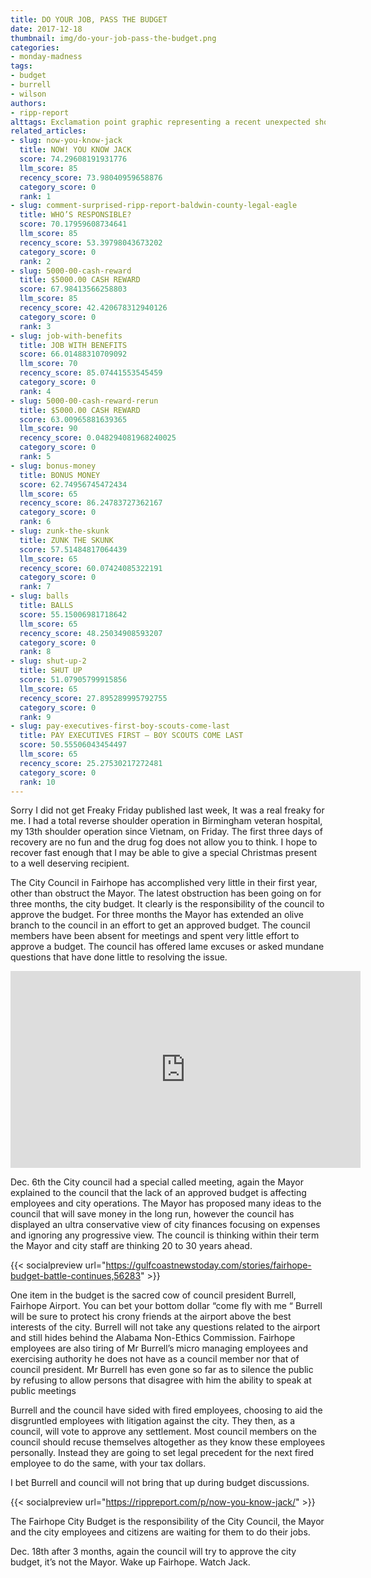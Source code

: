 ```yaml
---
title: DO YOUR JOB, PASS THE BUDGET
date: 2017-12-18
thumbnail: img/do-your-job-pass-the-budget.png
categories:
- monday-madness
tags:
- budget
- burrell
- wilson
authors:
- ripp-report
alttags: Exclamation point graphic representing a recent unexpected shoulder surgery and recovery challenges
related_articles:
- slug: now-you-know-jack
  title: NOW! YOU KNOW JACK
  score: 74.29608191931776
  llm_score: 85
  recency_score: 73.98040959658876
  category_score: 0
  rank: 1
- slug: comment-surprised-ripp-report-baldwin-county-legal-eagle
  title: WHO’S RESPONSIBLE?
  score: 70.17959608734641
  llm_score: 85
  recency_score: 53.39798043673202
  category_score: 0
  rank: 2
- slug: 5000-00-cash-reward
  title: $5000.00 CASH REWARD
  score: 67.98413566258803
  llm_score: 85
  recency_score: 42.420678312940126
  category_score: 0
  rank: 3
- slug: job-with-benefits
  title: JOB WITH BENEFITS
  score: 66.01488310709092
  llm_score: 70
  recency_score: 85.07441553545459
  category_score: 0
  rank: 4
- slug: 5000-00-cash-reward-rerun
  title: $5000.00 CASH REWARD
  score: 63.00965881639365
  llm_score: 90
  recency_score: 0.048294081968240025
  category_score: 0
  rank: 5
- slug: bonus-money
  title: BONUS MONEY
  score: 62.74956745472434
  llm_score: 65
  recency_score: 86.24783727362167
  category_score: 0
  rank: 6
- slug: zunk-the-skunk
  title: ZUNK THE SKUNK
  score: 57.51484817064439
  llm_score: 65
  recency_score: 60.07424085322191
  category_score: 0
  rank: 7
- slug: balls
  title: BALLS
  score: 55.15006981718642
  llm_score: 65
  recency_score: 48.25034908593207
  category_score: 0
  rank: 8
- slug: shut-up-2
  title: SHUT UP
  score: 51.07905799915856
  llm_score: 65
  recency_score: 27.895289995792755
  category_score: 0
  rank: 9
- slug: pay-executives-first-boy-scouts-come-last
  title: PAY EXECUTIVES FIRST — BOY SCOUTS COME LAST
  score: 50.55506043454497
  llm_score: 65
  recency_score: 25.27530217272481
  category_score: 0
  rank: 10
---
```

Sorry I did not get Freaky Friday published last week, It was a real freaky for me. I had a total reverse shoulder operation in Birmingham veteran hospital, my 13th shoulder operation since Vietnam, on Friday. The first three days of recovery are no fun and the drug fog does not allow you to think. I hope to recover fast enough that I may be able to give a special Christmas present to a well deserving recipient.

The City Council in Fairhope has accomplished very little in their first year, other than obstruct the Mayor. The latest obstruction has been going on for three months, the city budget. It clearly is the responsibility of the council to approve the budget. For three months the Mayor has extended an olive branch to the council in an effort to get an approved budget. The council members have been absent for meetings and spent very little effort to approve a budget. The council has offered lame excuses or asked mundane questions that have done little to resolving the issue.

<iframe src="https://cdn.rippreport.com/wp-content/uploads/2017/12/ZP3XUQEj2Ag?start=5119" width="560" height="315" frameborder="0" allowfullscreen="allowfullscreen"></iframe>

Dec. 6th the City council had a special called meeting, again the Mayor explained to the council that the lack of an approved budget is affecting employees and city operations. The Mayor has proposed many ideas to the council that will save money in the long run, however the council has displayed an ultra conservative view of city finances focusing on expenses and ignoring any progressive view. The council is thinking within their term the Mayor and city staff are thinking 20 to 30 years ahead.

{{< socialpreview url="https://gulfcoastnewstoday.com/stories/fairhope-budget-battle-continues,56283" >}}

One item in the budget is the sacred cow of council president Burrell, Fairhope Airport. You can bet your bottom dollar “come fly with me “ Burrell will be sure to protect his crony friends at the airport above the best interests of the city. Burrell will not take any questions related to the airport and still hides behind the Alabama Non-Ethics Commission. Fairhope employees are also tiring of Mr Burrell’s micro managing employees and exercising authority he does not have as a council member nor that of council president. Mr Burrell has even gone so far as to silence the public by refusing to allow persons that disagree with him the ability to speak at public meetings

Burrell and the council have sided with fired employees, choosing to aid the disgruntled employees with litigation against the city. They then, as a council, will vote to approve any settlement. Most council members on the council should recuse themselves altogether as they know these employees personally. Instead they are going to set legal precedent for the next fired employee to do the same, with your tax dollars.

I bet Burrell and council will not bring that up during budget discussions.

{{< socialpreview url="https://rippreport.com/p/now-you-know-jack/" >}}

The Fairhope City Budget is the responsibility of the City Council, the Mayor and the city employees and citizens are waiting for them to do their jobs.

Dec. 18th after 3 months, again the council will try to approve the city budget, it’s not the Mayor. Wake up Fairhope. Watch Jack.

